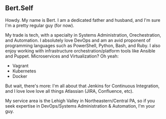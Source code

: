 ## Bert.Self

Howdy. My name is Bert. I am a dedicated father and husband, and I'm sure I'm a pretty regular guy (for now).

My trade is tech, with a specialty in Systems Administration, Orechestration, and Automation. I absolutely love DevOps and am an avid proponent of programming languages such as PowerShell, Python, Bash, and Ruby. I also enjoy working with infrastructure orchestration/platform tools like Ansible and Puppet. Microservices and Virtualization? Oh yeah:
- Vagrant
- Kubernetes
- Docker

But wait, there's more: I'm all about that Jenkins for Continuous Integration, and I love love love all things Atlassian (JIRA, Confluence, etc).

My service area is the Lehigh Valley in Northeastern/Central PA, so if you seek expertise in DevOps/Systems Administration & Automation, I'm your guy.
